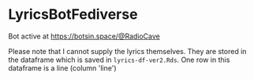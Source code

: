 # LyricsBotFediverse
Bot active at https://botsin.space/@RadioCave

Please note that I cannot supply the lyrics themselves. They are stored in the dataframe which is saved in `lyrics-df-ver2.Rds`. One row in this dataframe is a line (column 'line') 
